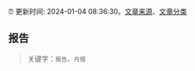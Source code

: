 :alarm_clock: 更新时间: 2024-01-04 08:36:30。[文章来源](/README.md)、[文章分类](/TAGS.md)

## 报告


> 关键字：`报告`、`月报`



